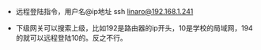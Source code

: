 - 远程登陆指令，用户名@ip地址
	ssh linaro@192.168.1.241

- 下级网关可以搜索上级，比如192是路由器的ip开头，10是学校的局域网，194的就可以远程登陆10的。反之不行。
